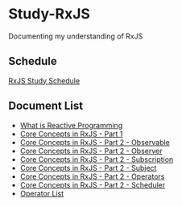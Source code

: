 # Study-RxJS
Documenting my understanding of RxJS



## Schedule

[RxJS Study Schedule](https://github.com/binDongKim/Study-RxJS/blob/master/RxJS%20Study%20Schedule(not%20fixed).md)



## Document List

- [What is Reactive Programming](https://github.com/binDongKim/Study-RxJS/blob/master/What%20is%20Reactive%20Programming.md)
- [Core Concepts in RxJS - Part 1](https://github.com/binDongKim/Study-RxJS/blob/master/Core%20Concepts%20in%20RxJS%20-%20Part%201.md)
- [Core Concepts in RxJS - Part 2 - Observable](https://github.com/binDongKim/Study-RxJS/blob/master/Core%20Concepts%20in%20RxJS%20-%20Part2%20-%20Observable.md)
- [Core Concepts in RxJS - Part 2 - Observer](https://github.com/binDongKim/Study-RxJS/blob/master/Core%20Concepts%20in%20RxJS%20-%20Part%202%20-%20Observer.md)
- [Core Concepts in RxJS - Part 2 - Subscription](https://github.com/binDongKim/Study-RxJS/blob/master/Core%20Concepts%20in%20RxJS%20-%20Part%202%20-%20Subscription.md)
- [Core Concepts in RxJS - Part 2 - Subject](https://github.com/binDongKim/Study-RxJS/blob/master/Core%20Concepts%20in%20RxJS%20-%20Part%202%20-%20Subject.md)
- [Core Concepts in RxJS - Part 2 - Operators](https://github.com/binDongKim/Study-RxJS/blob/master/Core%20Concepts%20in%20RxJS%20-%20Part%202%20-%20Operators.md)
- [Core Concepts in RxJS - Part 2 - Scheduler](https://github.com/binDongKim/Study-RxJS/blob/master/%5BLater%5DCore%20Concepts%20in%20RxJS%20-%20Part%202%20-%20Scheduler.md)
- [Operator List](#https://github.com/binDongKim/Study-RxJS/blob/master/Operator%20List.md)


